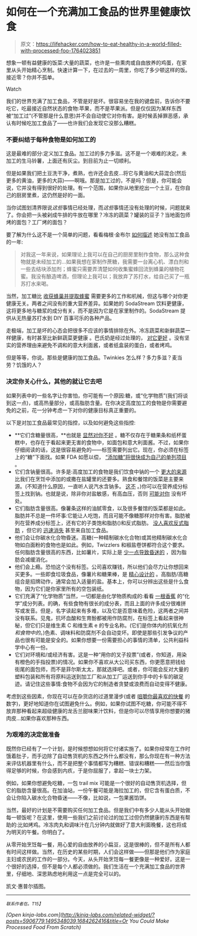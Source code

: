 # 如何在一个充满加工食品的世界里健康饮食

> 原文：<https://lifehacker.com/how-to-eat-healthy-in-a-world-filled-with-processed-foo-1764023851>

想象一顿有益健康的饭菜:大量的蔬菜，也许是一些熏肉或自由放养的鸡蛋，在家里从头开始精心烹制。快速计算一下，在过去的一周里，你吃了多少顿这样的饭。接近零？你并不孤单。

Watch

我们的世界充满了加工食品，不管是好是坏。很容易坐在我的键盘前，告诉你不要吃它，吃最接近自然状态的食物:苹果，而不是苹果派。但是仅仅因为某样东西被“加工过”(不管那是什么意思)并不会自动使它对你有害。是时候丢掉罪恶感，承认有时候吃加工食品了——也许我们会发现它没那么糟糕。

### 不要纠结于每种食物是如何加工的

这是最难的部分:定义加工食品。加工过的多力多滋。这不是一个艰难的决定。未加工的生马铃薯，上面还有灰尘。到目前为止一切顺利。

但是如果我们把土豆洗干净，煮熟，也许还会去皮...将它与黄油和大蒜混合(然后更多的黄油，更多的大蒜)——啊哦。那是加工过的，不是吗？但是，你可能会说，它并没有得到很好的处理。有一个范围，如果你从地里挖出一个土豆，在你自己的厨房里煮，这仍然是好的一面。

当你试图划清界限说*这些*事情已经处理，而*这些*事情还没有处理的时候，问题就来了。你会把一头被剁成牛排的牛放在哪里？冷冻的蔬菜？罐装的豆子？当地面包师烤的面包？工厂烤的面包？

要了解为什么这不是一个简单的问题，看看梅根·金布尔 [如何描述](http://www.shape.com/healthy-eating/diet-tips/i-gave-processed-foods-year-and-what-happened) 她没有加工食品的一年:

> 对我这一年来说，如果理论上我可以在自己的厨房里制作食物，那么这种食物就是未经加工的...如果我想在家制作蔗糖，我需要一台离心机、漂白剂和一些去结块添加剂；蜂蜜只需要弄清楚如何收集蜜蜂回流到蜂巢的植物花蜜。我没有酿造啤酒，但理论上我可以；我放弃了苏打水，给自己买了一瓶苏打水来喝。

当然，加工糖比 [收获蜂巢并提取蜂蜜](https://www.youtube.com/watch?v=AfC1JBGx2TY) 需要更多的工作和机械，但这与哪个对你更健康无关。两者之间没有的重大营养差异。如果她的 SodaStream 饮料更健康，这将更多地与糖浆的成分有关，而不是因为它是在家里制作的。SodaStream 提供从无热量苏打水到 DIY 百事可乐的各种产品。

走极端，加工是坏的心态会把很多不应该的事情排除在外。冷冻蔬菜和新鲜蔬菜一样健康，有时甚至比新鲜蔬菜更健康 。巴氏奶是经过处理的， [对它更好](http://vitals.lifehacker.com/raw-milk-s-health-benefits-are-mostly-imaginary-1727271987) 。没有坚实的营养理由来避免不调和的意大利面酱，或者纸盒装的蛋白，或者烤鸡。

但是等等，你说。那些是健康的加工食品。Twinkies 怎么样？多力多滋？麦当劳？饥饿的人？

### 决定你关心什么，其他的就让它去吧

如果列表中的一些名字让你害怕，你可能有一个原因:糖，或“化学物质”(我们将谈到这一点)，或高热量部分，或高脂肪含量。在你决定高度加工的食物是你需要避免的之前，花一分钟考虑一下对你的健康目标真正重要的。

以下是对加工食品最常见的指控，以及如何避免这些指控:

*   **它们含糖量很高，**也就是 [显然对你不好](http://lifehacker.com/what-sugar-actually-does-to-your-brain-and-body-5809331) 。糖不仅存在于糖果条和纸杯蛋糕中，也存在于看起来更无害的食物中，如面包和意大利面酱。不过，如果你仔细阅读的话，这是很容易避免的——标签需要列出它。现在，你必须在标签上的“糖”下面找。如果 FDA 如愿以偿， [“添加糖”将很快成为自己的单列项目](https://www.washingtonpost.com/news/to-your-health/wp/2015/07/24/should-consumers-have-details-about-added-sugar-in-foods-fda-says-yes/) 。
*   它们含钠量很高。许多是:高度加工的食物是我们饮食中钠的一个 [更大的来源](http://www.cdc.gov/salt/pdfs/sources_of_sodium.pdf) 比我们在烹饪中添加的或撒在盐罐里的还要多。熟食和餐馆的饭菜是主要来源。(不知道什么原因，一直听人说汽水含钠多。 [这不](http://healthyeating.sfgate.com/much-salt-one-can-soda-4965.html) 。)你可以在营养成分标签上找到钠。也就是说，除非你对盐敏感，有高血压，否则 [可能对你](http://lifehacker.com/why-low-sodium-diets-might-not-really-be-better-for-you-5820697) 没有坏处。
*   它们脂肪含量很高。像薯条这样的油腻零食，以及很多餐馆的饭菜都是如此。脂肪并不总是一件坏事:它能让人吃饱，而且可能不像糖那样对你有害。脂肪被列在营养成分标签上，还有它的子类饱和脂肪()和反式脂肪。 [没人喜欢反式脂肪](http://vitals.lifehacker.com/the-only-three-things-everybody-agrees-on-when-it-comes-1709039566) ，但它的 [迅速消失](http://vitals.lifehacker.com/the-fda-is-banning-trans-fats-but-they-were-already-mo-1712013592) 甚至来自加工食品。
*   他们会让你碳水化合物昏迷。高糖(一种精制碳水化合物)或其他精制碳水化合物如白面粉的食物也是如此。例如，Twizzlers 和椒盐卷饼都符合这个要求。任何脂肪含量很高的东西，比如薯片，实际上是 [少一点导致昏迷的](http://vitals.lifehacker.com/how-to-avoid-the-dreaded-carb-coma-1704541408) ，因为脂肪会减缓消化。
*   他们会上瘾。恐怕这个没有标签。公司喜欢赚钱，所以他们会尽力让你想回来买更多。一些即食垃圾食品，像薯片和糖果棒，是 [精心设计的](http://lifehacker.com/why-your-brain-craves-junk-food-and-what-you-can-do-ab-1469120841) 。高脂肪/高糖组合是招牌动作，通常会加入适量的盐。基本上，你可以分辨出这些是什么食物，因为它们是你家里所有的空包装纸。
*   它们充满了“化学物质”当然，一切都是由化学物质构成的:看看 [一根香蕉](https://jameskennedymonash.files.wordpress.com/2013/12/ingredients-of-a-banana-poster-4.jpeg) 的“化学”成分列表。的确，有些食物有很长的成分表，而且上面的许多成分很难拼写或发音。但是，名字读起来有多难，以及它是否意味着危险，这两者之间并没有联系。见鬼，抗坏血酸和生育酚都被用作防腐剂，在标签上看起来很神秘，但它们只是维生素 C 和维生素 e 的专业名称。(它们是你体内的抗氧化剂*和食物中的*。)色素、调味料和防腐剂不会自动变坏。即使是那些引发争议的产品也很有可能是安全的。如果你想要一份需要担心的事情的清单，公共利益科学中心有一份。
*   它们对环境和/或经济有害。这是一种“用你的叉子投票”(或者，你知道，用染有橙色的手指投票)的情况。如果你不喜欢从大公司买东西，你更愿意把钱给街尾的面包师，而不是菲尔斯太太，那就选择吧。或者，你可能会反对大量的塑料包装和所有将原料运送到加工厂和从加工厂运送到你手中的卡车的碳足迹。请记住这些事情:食物不会因为它的制造者贪婪或浪费而自动变得不健康。

考虑到这些因素，你现在可以在杂货店的过道里漫步(或者 [咀嚼你最喜欢的快餐](http://vitals.lifehacker.com/the-restaurants-that-go-above-and-beyond-with-nutrition-1691257635) 的数字)，更好地知道你在试图避免什么。例如，如果你试图不吃糖，你可能不得不放弃那种看起来超级健康的龙舌兰甜味果汁饮料，但是你可以尽情享用你想要的猪肉皮...如果你喜欢那种东西。

### 为艰难的决定做准备

既然你已经有了一个计划，是时候想想如何将它付诸实施了。如果你经常在工作时饿着肚子，而手边除了自动售货机的东西之外什么都没有，那么你现在有一种方法来评估机器里有什么，而不是把整个事情都写为糟糕、错误和糟糕——然后当你饿得足够的时候，你会感到内疚，于是你屈服了，拿起一块士力架。

例如，如果你想避免吃糖，一包 trail mix 可能是一个很好的自动售货机选择，但它的脂肪含量很高。在加油站，一份午餐可能是海拉加工的，但它含有蛋白质，不会让你陷入碳水化合物昏迷——不像，比如说，一包果酱馅饼。

当然，最好的计划是不需要购买任何加工食品。但是我们中有多少人能从头开始做每一顿饭呢？在这里，使用一些我们之前讨论过的加工过但仍然健康的东西是有帮助的:比如烤鸡。冷冻肉丸和调味汁在几分钟内就做好了意大利面晚餐，这也将成为明天的午餐。你明白了。

从零开始烹饪每一餐，用心爱的自由放养的小扁豆，这是很棒的，但不是所有人都有时间这样做。当然，在历史的某些时期，人们会这样做——但那是他们作为家庭主妇或农民的工作的一部分。今天，从头开始烹饪每一餐更像是一种爱好。这是一个很好的选择，但不是每个人都必须做的。我们生活在一个充满加工食品的世界里，仔细地、深思熟虑地利用这一点是完全可以的。

凯文·惠普尔插图。

* * *

<small>*联系作者在*</small>[<small></small>](mailto:beth.skwarecki@lifehacker.com)*<small>*。*T15】</small>*

*[Open *kinja-labs.com*](http://kinja-labs.com/related-widget/?posts=5906779,1495348039,1684262416&title=Or You Could Make Processed Food From Scratch)*